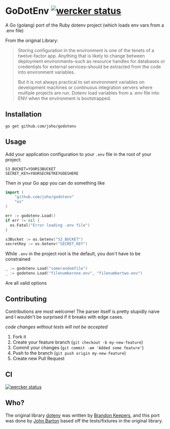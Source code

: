 # GoDotEnv [![wercker status](https://app.wercker.com/status/507594c2ec7e60f19403a568dfea0f78 "wercker status")](https://app.wercker.com/project/bykey/507594c2ec7e60f19403a568dfea0f78)

A Go (golang) port of the Ruby dotenv project (which loads env vars from a .env file)

From the original Library:

> Storing configuration in the environment is one of the tenets of a twelve-factor app. Anything that is likely to change between deployment environments–such as resource handles for databases or credentials for external services–should be extracted from the code into environment variables.
> 
> But it is not always practical to set environment variables on development machines or continuous integration servers where multiple projects are run. Dotenv load variables from a .env file into ENV when the environment is bootstrapped.

## Installation

```shell
go get github.com/joho/godotenv
```

## Usage

Add your application configuration to your `.env` file in the root of your project:

```shell
S3_BUCKET=YOURS3BUCKET
SECRET_KEY=YOURSECRETKEYGOESHERE
```

Then in your Go app you can do something like

```go
import (
    "github.com/joho/godotenv"
    "os"
)

err := godotenv.Load()
if err != nil {
  os.Fatal("Error loading .env file")
}

s3Bucket := os.Getenv("S3_BUCKET")
secretKey := os.Getenv("SECRET_KEY")
```

While `.env` in the project root is the default, you don't have to be constrained

```go
_ := godotenv.Load("somerandomfile")
_ := godotenv.Load("filenumberone.env", "filenumbertwo.env")
```

Are all valid options

## Contributing

Contributions are most welcome! The parser itself is pretty stupidly naive and I wouldn't be surprised if it breaks with edge cases.

*code changes without tests will not be accepted*

1. Fork it
2. Create your feature branch (`git checkout -b my-new-feature`)
3. Commit your changes (`git commit -am 'Added some feature'`)
4. Push to the branch (`git push origin my-new-feature`)
5. Create new Pull Request

## CI

[![wercker status](https://app.wercker.com/status/507594c2ec7e60f19403a568dfea0f78/m "wercker status")](https://app.wercker.com/project/bykey/507594c2ec7e60f19403a568dfea0f78)

## Who?

The original library [dotenv](https://github.com/bkeepers/dotenv) was written by [Brandon Keepers](http://opensoul.org/), and this port was done by [John Barton](http://whoisjohnbarton.com) based off the tests/fixtures in the original library.
